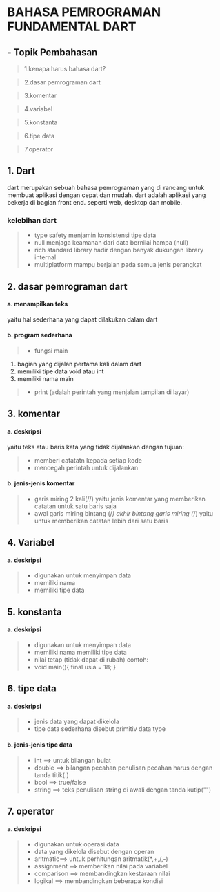 # BAHASA PEMROGRAMAN FUNDAMENTAL DART

## - Topik Pembahasan
>1.kenapa harus bahasa dart?

>2.dasar pemrograman dart

>3.komentar

>4.variabel 

>5.konstanta

>6.tipe data

>7.operator
## 1. Dart
dart merupakan sebuah bahasa pemrograman yang di rancang untuk membuat aplikasi dengan cepat dan mudah. dart adalah aplikasi yang bekerja di bagian front end. seperti web, desktop dan mobile.
### kelebihan dart
>- type safety
menjamin konsistensi tipe data
>- null
menjaga keamanan dari data bernilai hampa (null)
>- rich standard library 
hadir dengan banyak dukungan library internal
>- multiplatform
mampu berjalan pada semua jenis perangkat

## 2. dasar pemrograman dart
#### a. menampilkan teks
yaitu hal sederhana yang dapat dilakukan dalam dart
#### b. program sederhana
>- fungsi main
1. bagian yang dijalan pertama kali dalam dart
2. memiliki tipe data void atau int
3. memiliki nama main
>- print (adalah perintah yang menjalan tampilan di layar)

## 3. komentar
#### a. deskripsi
yaitu teks atau baris kata yang tidak dijalankan dengan tujuan:
>- memberi catatatn kepada setiap kode
>- mencegah perintah untuk dijalankan
#### b. jenis-jenis komentar
>- garis miring 2 kali(//)
yaitu jenis komentar yang memberikan catatan untuk satu baris saja
>- awal garis miring bintang (/*) akhir bintang garis miring (*/)
yaitu untuk memberikan catatan lebih dari satu baris

## 4. Variabel
#### a. deskripsi
>- digunakan untuk menyimpan data
>- memiliki nama
>- memiliki tipe data

## 5. konstanta
#### a. deskripsi
>- digunakan untuk menyimpan data
>- memiliki nama
> memiliki tipe data
>- nilai tetap (tidak dapat di rubah)
contoh:
>- void main(){
    final usia = 18;
}

## 6. tipe data
#### a. deskripsi
>- jenis data yang dapat dikelola
>- tipe data sederhana disebut primitiv data type
#### b. jenis-jenis tipe data
>- int ==> untuk bilangan bulat
>- double ==> bilangan pecahan
penulisan pecahan harus dengan tanda titik(.)
>- bool ==> true/false
>- string ==> teks
penulisan string di awali dengan tanda kutip("")

## 7. operator
#### a. deskripsi
>- digunakan untuk operasi data
>- data yang dikelola disebut dengan operan
>- aritmatic==> untuk perhitungan aritmatik(*,+,/,-)
>- assignment ==> memberikan nilai pada variabel
>- comparison ==> membandingkan kestaraan nilai
>- logikal ==> membandingkan beberapa kondisi


 
   [dill]: <https://github.com/joemccann/dillinger>
   [git-repo-url]: <https://github.com/joemccann/dillinger.git>
   [john gruber]: <http://daringfireball.net>
   [df1]: <http://daringfireball.net/projects/markdown/>
   [markdown-it]: <https://github.com/markdown-it/markdown-it>
   [Ace Editor]: <http://ace.ajax.org>
   [node.js]: <http://nodejs.org>
   [Twitter Bootstrap]: <http://twitter.github.com/bootstrap/>
   [jQuery]: <http://jquery.com>
   [@tjholowaychuk]: <http://twitter.com/tjholowaychuk>
   [express]: <http://expressjs.com>
   [AngularJS]: <http://angularjs.org>
   [Gulp]: <http://gulpjs.com>

   [PlDb]: <https://github.com/joemccann/dillinger/tree/master/plugins/dropbox/README.md>
   [PlGh]: <https://github.com/joemccann/dillinger/tree/master/plugins/github/README.md>
   [PlGd]: <https://github.com/joemccann/dillinger/tree/master/plugins/googledrive/README.md>
   [PlOd]: <https://github.com/joemccann/dillinger/tree/master/plugins/onedrive/README.md>
   [PlMe]: <https://github.com/joemccann/dillinger/tree/master/plugins/medium/README.md>
   [PlGa]: <https://github.com/RahulHP/dillinger/blob/master/plugins/googleanalytics/README.md>
